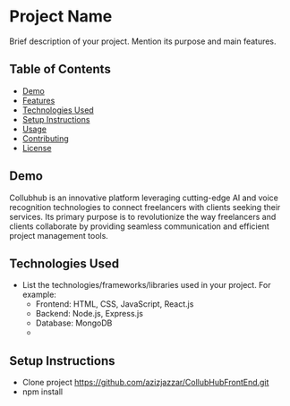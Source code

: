 
# Project Name

Brief description of your project. Mention its purpose and main features.

## Table of Contents

- [Demo](#demo)
- [Features](#features)
- [Technologies Used](#technologies-used)
- [Setup Instructions](#setup-instructions)
- [Usage](#usage)
- [Contributing](#contributing)
- [License](#license)

## Demo

Collubhub is an innovative platform leveraging cutting-edge AI and voice recognition technologies to connect freelancers with clients seeking their services. Its primary purpose is to revolutionize the way freelancers and clients collaborate by providing seamless communication and efficient project management tools.

## Technologies Used

- List the technologies/frameworks/libraries used in your project. For example:
  - Frontend: HTML, CSS, JavaScript, React.js
  - Backend: Node.js, Express.js
  - Database: MongoDB
  - 
## Setup Instructions

 - Clone project https://github.com/azizjazzar/CollubHubFrontEnd.git
 - npm install



